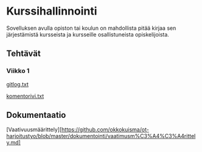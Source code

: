 # Kurssihallinnointi
Sovelluksen avulla opiston tai koulun on mahdollista pitää kirjaa sen järjestämistä kursseista ja kursseille osallistuneista opiskelijoista.

## Tehtävät

### Viikko 1
[gitlog.txt](https://github.com/okkokuisma/ot-harjoitustyo/blob/master/laskarit/viikko1/gitlog.txt)

[komentorivi.txt](https://github.com/okkokuisma/ot-harjoitustyo/blob/master/laskarit/viikko1/komentorivi.txt)

## Dokumentaatio
[Vaativuusmäärittely][https://github.com/okkokuisma/ot-harjoitustyo/blob/master/dokumentointi/vaatimusm%C3%A4%C3%A4rittely.md]



